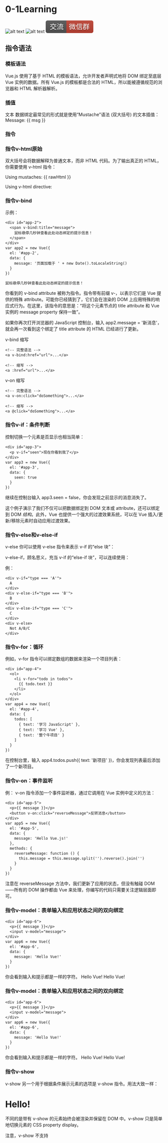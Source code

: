 # 0-1Learning

![alt text](../../static/common/svg/luoxiaosheng.svg "公众号")
![alt text](../../static/common/svg/luoxiaosheng_learning.svg "学习")
![alt text](../../static/common/svg/luoxiaosheng_wechat.svg "微信")


## 指令语法

### 模板语法
Vue.js 使用了基于 HTML 的模板语法，允许开发者声明式地将 DOM 绑定至底层 Vue 实例的数据。所有 Vue.js 的模板都是合法的 HTML，所以能被遵循规范的浏览器和 HTML 解析器解析。

### 插值
文本
数据绑定最常见的形式就是使用“Mustache”语法 (双大括号) 的文本插值：
<span>Message: {{ msg }}</span>

### 指令

### 指令v-html原始
双大括号会将数据解释为普通文本，而非 HTML 代码。为了输出真正的 HTML，你需要使用 v-html 指令：
<p>Using mustaches: {{ rawHtml }}</p>
<p>Using v-html directive: <span v-html="rawHtml"></span></p>

### 指令v-bind
示例：
```
<div id="app-2">
  <span v-bind:title="message">
    鼠标悬停几秒钟查看此处动态绑定的提示信息！
  </span>
</div>
var app2 = new Vue({
  el: '#app-2',
  data: {
    message: '页面加载于 ' + new Date().toLocaleString()
  }
})
```

    鼠标悬停几秒钟查看此处动态绑定的提示信息！

你看到的 v-bind attribute 被称为指令。指令带有前缀 v-，以表示它们是 Vue 提供的特殊 attribute。可能你已经猜到了，它们会在渲染的 DOM 上应用特殊的响应式行为。在这里，该指令的意思是：“将这个元素节点的 title attribute 和 Vue 实例的 message property 保持一致”。

如果你再次打开浏览器的 JavaScript 控制台，输入 app2.message = '新消息'，就会再一次看到这个绑定了 title attribute 的 HTML 已经进行了更新。

v-bind 缩写
```
<!-- 完整语法 -->
<a v-bind:href="url">...</a>

<!-- 缩写 -->
<a :href="url">...</a>
```

v-on 缩写
```
<!-- 完整语法 -->
<a v-on:click="doSomething">...</a>

<!-- 缩写 -->
<a @click="doSomething">...</a>
```

### 指令v-if：条件判断

控制切换一个元素是否显示也相当简单：
```
<div id="app-3">
  <p v-if="seen">现在你看到我了</p>
</div>
var app3 = new Vue({
  el: '#app-3',
  data: {
    seen: true
  }
})

```
继续在控制台输入 app3.seen = false，你会发现之前显示的消息消失了。

这个例子演示了我们不仅可以把数据绑定到 DOM 文本或 attribute，还可以绑定到 DOM *结构*。此外，Vue 也提供一个强大的过渡效果系统，可以在 Vue 插入/更新/移除元素时自动应用过渡效果。

### 指令v-else和v-else-if
v-else
你可以使用 v-else 指令来表示 v-if 的“else 块”：

v-else-if，顾名思义，充当 v-if 的“else-if 块”，可以连续使用：

例：
```
<div v-if="type === 'A'">
  A
</div>
<div v-else-if="type === 'B'">
  B
</div>
<div v-else-if="type === 'C'">
  C
</div>
<div v-else>
  Not A/B/C
</div>
```


### 指令v-for：循环
例如，v-for 指令可以绑定数组的数据来渲染一个项目列表：
```
<div id="app-4">
  <ol>
    <li v-for="todo in todos">
      {{ todo.text }}
    </li>
  </ol>
</div>
var app4 = new Vue({
  el: '#app-4',
  data: {
    todos: [
      { text: '学习 JavaScript' },
      { text: '学习 Vue' },
      { text: '整个牛项目' }
    ]
  }
})
```
在控制台里，输入 app4.todos.push({ text: '新项目' })，你会发现列表最后添加了一个新项目。

### 指令v-on：事件监听
例： v-on 指令添加一个事件监听器，通过它调用在 Vue 实例中定义的方法：
```
<div id="app-5">
  <p>{{ message }}</p>
  <button v-on:click="reverseMessage">反转消息</button>
</div>
var app5 = new Vue({
  el: '#app-5',
  data: {
    message: 'Hello Vue.js!'
  },
  methods: {
    reverseMessage: function () {
      this.message = this.message.split('').reverse().join('')
    }
  }
})
```

注意在 reverseMessage 方法中，我们更新了应用的状态，但没有触碰 DOM——所有的 DOM 操作都由 Vue 来处理，你编写的代码只需要关注逻辑层面即可。

### 指令v-model：表单输入和应用状态之间的双向绑定
```
<div id="app-6">
  <p>{{ message }}</p>
  <input v-model="message">
</div>
var app6 = new Vue({
  el: '#app-6',
  data: {
    message: 'Hello Vue!'
  }
})

```
你会看到输入和提示都是一样的字符。
Hello Vue!
Hello Vue!

### 指令v-model：表单输入和应用状态之间的双向绑定
```
<div id="app-6">
  <p>{{ message }}</p>
  <input v-model="message">
</div>
var app6 = new Vue({
  el: '#app-6',
  data: {
    message: 'Hello Vue!'
  }
})

```
你会看到输入和提示都是一样的字符。
Hello Vue!
Hello Vue!


### 指令v-show
v-show
另一个用于根据条件展示元素的选项是 v-show 指令。用法大致一样：

<h1 v-show="ok">Hello!</h1>
不同的是带有 v-show 的元素始终会被渲染并保留在 DOM 中。v-show 只是简单地切换元素的 CSS property display。

注意，v-show 不支持 <template> 元素，也不支持 v-else。





